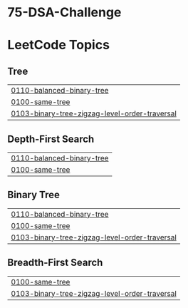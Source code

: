 # 75-DSA-Challenge

<!---LeetCode Topics Start-->
# LeetCode Topics
## Tree
|  |
| ------- |
| [0110-balanced-binary-tree](https://github.com/nareshvishram/75-DSA-Challenge/tree/master/0110-balanced-binary-tree) |
| [0100-same-tree](https://github.com/nareshvishram/75-DSA-Challenge/tree/master/0100-same-tree) |
| [0103-binary-tree-zigzag-level-order-traversal](https://github.com/nareshvishram/75-DSA-Challenge/tree/master/0103-binary-tree-zigzag-level-order-traversal) |
## Depth-First Search
|  |
| ------- |
| [0110-balanced-binary-tree](https://github.com/nareshvishram/75-DSA-Challenge/tree/master/0110-balanced-binary-tree) |
| [0100-same-tree](https://github.com/nareshvishram/75-DSA-Challenge/tree/master/0100-same-tree) |
## Binary Tree
|  |
| ------- |
| [0110-balanced-binary-tree](https://github.com/nareshvishram/75-DSA-Challenge/tree/master/0110-balanced-binary-tree) |
| [0100-same-tree](https://github.com/nareshvishram/75-DSA-Challenge/tree/master/0100-same-tree) |
| [0103-binary-tree-zigzag-level-order-traversal](https://github.com/nareshvishram/75-DSA-Challenge/tree/master/0103-binary-tree-zigzag-level-order-traversal) |
## Breadth-First Search
|  |
| ------- |
| [0100-same-tree](https://github.com/nareshvishram/75-DSA-Challenge/tree/master/0100-same-tree) |
| [0103-binary-tree-zigzag-level-order-traversal](https://github.com/nareshvishram/75-DSA-Challenge/tree/master/0103-binary-tree-zigzag-level-order-traversal) |
<!---LeetCode Topics End-->